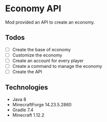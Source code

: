 # Economy API

Mod provided an API to create an economy.

## Todos

- [ ] Create the base of economy
- [ ] Customize the economy
- [ ] Create an account for every player
- [ ] Create a command to manage the economy
- [ ] Create the API

## Technologies

- Java 8
- MinecraftForge 14.23.5.2860
- Gradle 7.4
- Minecraft 1.12.2
